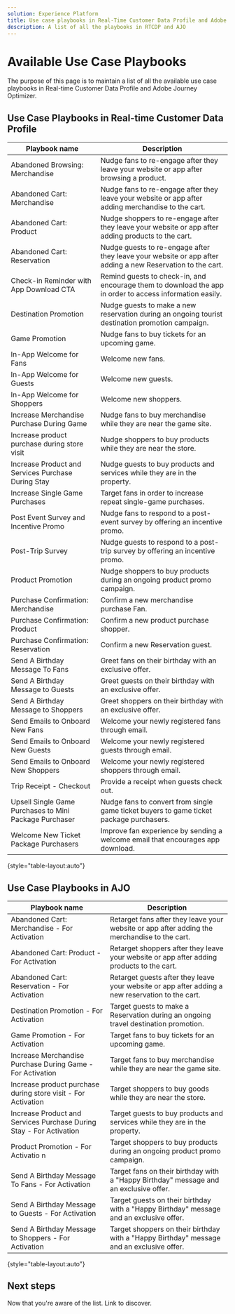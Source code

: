 ```yaml
---
solution: Experience Platform
title: Use case playbooks in Real-Time Customer Data Profile and Adobe Journey Optimizer. 
description: A list of all the playbooks in RTCDP and AJO
---
```


# Available Use Case Playbooks
The purpose of this page is to maintain a list of all the available use case playbooks in Real-time Customer Data Profile and Adobe Journey Optimizer. 

## Use Case Playbooks in Real-time Customer Data Profile 

| Playbook name |  Description |
| ------------- |  ----------- |
| Abandoned Browsing: Merchandise | Nudge fans to re-engage after they leave your website or app after browsing a product. |
| Abandoned Cart: Merchandise | Nudge fans to re-engage after they leave your website or app after adding merchandise to the cart. |
| Abandoned Cart: Product | Nudge shoppers to re-engage after they leave your website or app after adding products to the cart. |
| Abandoned Cart: Reservation | Nudge guests to re-engage after they leave your website or app after adding a new Reservation to the cart. |
| Check-in Reminder with App Download CTA | Remind guests to check-in, and encourage them to download the app in order to access information easily. |
| Destination Promotion | Nudge guests to make a new reservation during an ongoing tourist destination promotion campaign. |
| Game Promotion | Nudge fans to buy tickets for an upcoming game. |
| In-App Welcome for Fans | Welcome new fans. |
| In-App Welcome for Guests | Welcome new guests. |
| In-App Welcome for Shoppers | Welcome new shoppers. |
| Increase Merchandise Purchase During Game | Nudge fans to buy merchandise while they are near the game site. |
| Increase product purchase during store visit | Nudge shoppers to buy products while they are near the store. |
| Increase Product and Services Purchase During Stay | Nudge guests to buy products and services while they are in the property. |
| Increase Single Game Purchases | Target fans in order to increase repeat single-game purchases. |
| Post Event Survey and Incentive Promo | Nudge fans to respond to a post-event survey by offering an incentive promo. |
| Post-Trip Survey | Nudge guests to respond to a post-trip survey by offering an incentive promo. |
| Product Promotion | Nudge shoppers to buy products during an ongoing product promo campaign. |
| Purchase Confirmation: Merchandise | Confirm a new merchandise purchase Fan. |
| Purchase Confirmation: Product | Confirm a new product purchase shopper. |
| Purchase Confirmation: Reservation | Confirm a new Reservation guest. |
| Send A Birthday Message To Fans | Greet fans on their birthday with an exclusive offer. |
| Send A Birthday Message to Guests | Greet guests on their birthday with an exclusive offer. |
| Send A Birthday Message to Shoppers  | Greet shoppers on their birthday with an exclusive offer. |
| Send Emails to Onboard New Fans | Welcome your newly registered fans through email. |
| Send Emails to Onboard New Guests | Welcome your newly registered guests through email. |
| Send Emails to Onboard New Shoppers | Welcome your newly registered shoppers through email. |
| Trip Receipt - Checkout | Provide a receipt when guests check out. |
| Upsell Single Game Purchases to Mini Package Purchaser | Nudge fans to convert from single game ticket buyers to game ticket package purchasers. |
| Welcome New Ticket Package Purchasers | Improve fan experience by sending a welcome email that encourages app download. |

{style="table-layout:auto"}

## Use Case Playbooks in AJO

| Playbook name | Description |
| ------------- | ----------- |
| Abandoned Cart: Merchandise - For Activation | Retarget fans after they leave your website or app after adding the merchandise to the cart. |
| Abandoned Cart: Product - For Activation | Retarget shoppers after they leave your website or app after adding products to the cart. |
| Abandoned Cart: Reservation - For Activation | Retarget guests after they leave your website or app after adding a new reservation to the cart. |
| Destination Promotion - For Activation | Target guests to make a Reservation during an ongoing travel destination promotion. |
| Game Promotion - For Activation|  Target fans to buy tickets for an upcoming game. |
| Increase Merchandise Purchase During Game - For Activation | Target fans to buy merchandise while they are near the game site. |
| Increase product purchase during store visit - For Activation | Target shoppers to buy goods while they are near the store. |
| Increase Product and Services Purchase During Stay - For Activation | Target guests to buy products and services while they are in the property. |
| Product Promotion - For Activatio n| Target shoppers to buy products during an ongoing product promo campaign. |
| Send A Birthday Message To Fans - For Activation | Target fans on their birthday with a "Happy Birthday" message and an exclusive offer. |
| Send A Birthday Message to Guests - For Activation | Target guests on their birthday with a "Happy Birthday" message and an exclusive offer. |
| Send A Birthday Message to Shoppers - For Activation | Target shoppers on their birthday with a "Happy Birthday" message and an exclusive offer. |

{style="table-layout:auto"}

## Next steps

Now that you're aware of the list. Link to discover.


